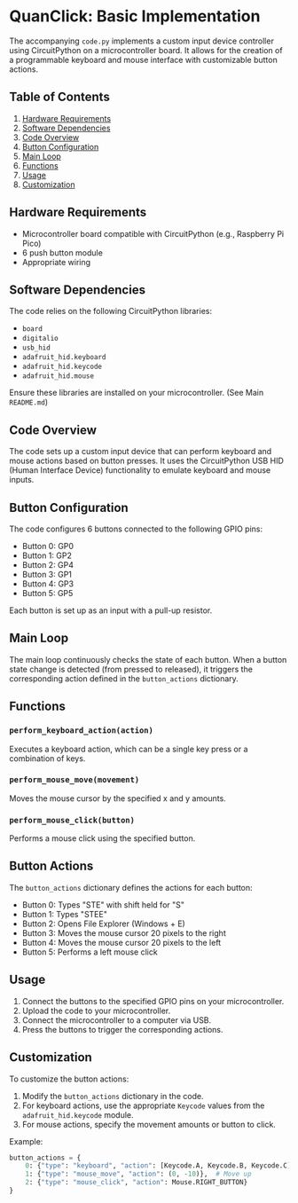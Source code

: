 # QuanClick: Basic Implementation

The accompanying `code.py` implements a custom input device controller using CircuitPython on a microcontroller board. It allows for the creation of a programmable keyboard and mouse interface with customizable button actions.

## Table of Contents

1. [Hardware Requirements](#hardware-requirements)
2. [Software Dependencies](#software-dependencies)
3. [Code Overview](#code-overview)
4. [Button Configuration](#button-configuration)
5. [Main Loop](#main-loop)
6. [Functions](#functions)
7. [Usage](#usage)
8. [Customization](#customization)

## Hardware Requirements

- Microcontroller board compatible with CircuitPython (e.g., Raspberry Pi Pico)
- 6 push button module
- Appropriate wiring

## Software Dependencies

The code relies on the following CircuitPython libraries:

- `board`
- `digitalio`
- `usb_hid`
- `adafruit_hid.keyboard`
- `adafruit_hid.keycode`
- `adafruit_hid.mouse`

Ensure these libraries are installed on your microcontroller. (See Main `README.md`)

## Code Overview

The code sets up a custom input device that can perform keyboard and mouse actions based on button presses. It uses the CircuitPython USB HID (Human Interface Device) functionality to emulate keyboard and mouse inputs.

## Button Configuration

The code configures 6 buttons connected to the following GPIO pins:

- Button 0: GP0
- Button 1: GP2
- Button 2: GP4
- Button 3: GP1
- Button 4: GP3
- Button 5: GP5

Each button is set up as an input with a pull-up resistor.

## Main Loop

The main loop continuously checks the state of each button. When a button state change is detected (from pressed to released), it triggers the corresponding action defined in the `button_actions` dictionary.

## Functions

### `perform_keyboard_action(action)`

Executes a keyboard action, which can be a single key press or a combination of keys.

### `perform_mouse_move(movement)`

Moves the mouse cursor by the specified x and y amounts.

### `perform_mouse_click(button)`

Performs a mouse click using the specified button.

## Button Actions

The `button_actions` dictionary defines the actions for each button:

- Button 0: Types "STE" with shift held for "S"
- Button 1: Types "STEE"
- Button 2: Opens File Explorer (Windows + E)
- Button 3: Moves the mouse cursor 20 pixels to the right
- Button 4: Moves the mouse cursor 20 pixels to the left
- Button 5: Performs a left mouse click

## Usage

1. Connect the buttons to the specified GPIO pins on your microcontroller.
2. Upload the code to your microcontroller.
3. Connect the microcontroller to a computer via USB.
4. Press the buttons to trigger the corresponding actions.

## Customization

To customize the button actions:

1. Modify the `button_actions` dictionary in the code.
2. For keyboard actions, use the appropriate `Keycode` values from the `adafruit_hid.keycode` module.
3. For mouse actions, specify the movement amounts or button to click.

Example:
```python
button_actions = {
    0: {"type": "keyboard", "action": [Keycode.A, Keycode.B, Keycode.C]},
    1: {"type": "mouse_move", "action": (0, -10)},  # Move up
    2: {"type": "mouse_click", "action": Mouse.RIGHT_BUTTON}
}